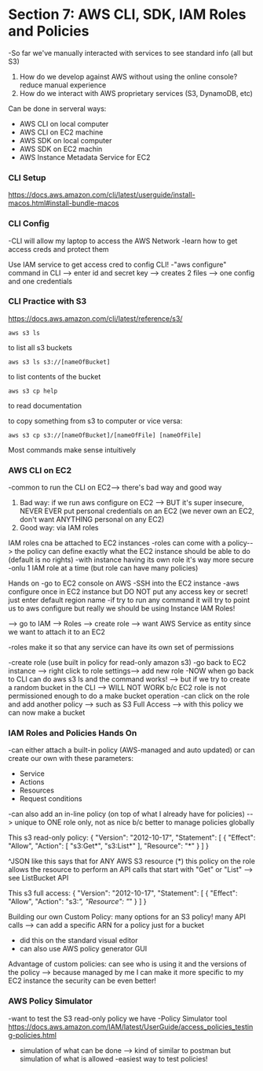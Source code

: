 # Section 7: AWS CLI, SDK, IAM Roles and Policies 
-So far we've manually interacted with services to see standard info (all but S3)
1. How do we develop against AWS without using the online console? reduce manual experience 
1. How do we interact with AWS proprietary services (S3, DynamoDB, etc)

Can be done in serveral ways: 
* AWS CLI on local computer 
* AWS CLI on EC2 machine 
* AWS SDK on local computer 
* AWS SDK on EC2 machin
* AWS Instance Metadata Service for EC2

### CLI Setup 
https://docs.aws.amazon.com/cli/latest/userguide/install-macos.html#install-bundle-macos

### CLI Config
-CLI will allow my laptop to access the AWS Network
-learn how to get access creds and protect them 

Use IAM service to get access cred to config CLI!
-"aws configure" command in CLI --> enter id and secret key --> creates 2 files --> one config and one credentials 

### CLI Practice with S3 
https://docs.aws.amazon.com/cli/latest/reference/s3/
```
aws s3 ls 
```
to list all s3 buckets 

```
aws s3 ls s3://[nameOfBucket]
```
to list contents of the bucket

```
aws s3 cp help
```
to read documentation


to copy something from s3 to computer or vice versa: 
```
aws s3 cp s3://[nameOfBucket]/[nameOfFile] [nameOfFile]
```

Most commands make sense intuitively 

### AWS CLI on EC2
-common to run the CLI on EC2--> there's bad way and good way 
1. Bad way: if we run aws configure on EC2 --> BUT it's super insecure, NEVER EVER put personal credentials on an EC2 (we never own an EC2, don't want ANYTHING personal on any EC2)
1. Good way: via IAM roles 

IAM roles cna be attached to EC2 instances
-roles can come with a policy--> the policy can define exactly what the EC2 instance should be able to do (default is no rights)
-with instance having its own role it's way more secure 
-onlu 1 IAM role at a time (but role can have many policies)

Hands on
-go to EC2 console on AWS
-SSH into the EC2 instance 
-aws configure once in EC2 instance but DO NOT put any access key or secret! just enter default region name 
-if try to run any command it will try to point us to aws configure but really we should be using Instance IAM Roles! 

--> go to IAM --> Roles --> create role --> want AWS Service as entity since we want to attach it to an EC2 

-roles make it so that any service can have its own set of permissions

-create role (use built in policy for read-only amazon s3)
-go back to EC2 instance --> right click to role settings--> add new role 
-NOW when go back to CLI can do aws s3 ls and the command works! 
--> but if we try to create a random bucket in the CLI --> WILL NOT WORK b/c EC2 role is not permissioned enough to do a make bucket operation 
-can click on the role and add another policy --> such as S3 Full Access --> with this policy we can now make a bucket 

### IAM Roles and Policies Hands On
-can either attach a built-in policy (AWS-managed and auto updated) or can create our own with these parameters:
* Service
* Actions 
* Resources 
* Request conditions

-can also add an in-line policy (on top of what I already have for policies) --> unique to ONE role only, not as nice b/c better to manage policies globally

This s3 read-only policy: 
{
    "Version": "2012-10-17",
    "Statement": [
        {
            "Effect": "Allow",
            "Action": [
                "s3:Get*",
                "s3:List*"
            ],
            "Resource": "*"
        }
    ]
}

^JSON like this says that for ANY AWS S3 resource (*) this policy on the role allows the resource to perform an API calls that start with "Get" or "List" --> see ListBucket API 

This s3 full access: 
{
    "Version": "2012-10-17",
    "Statement": [
        {
            "Effect": "Allow",
            "Action": "s3:*",
            "Resource": "*"
        }
    ]
}


Building our own Custom Policy: many options for an S3 policy! many API calls --> can add a specific ARN for a policy just for a bucket 
* did this on the standard visual editor 
* can also use AWS policy generator GUI 

Advantage of custom policies: can see who is using it and the versions of the policy --> because managed by me I can make it more specific to my EC2 instance the security can be even better!

### AWS Policy Simulator 
-want to test the S3 read-only policy we have 
-Policy Simulator tool https://docs.aws.amazon.com/IAM/latest/UserGuide/access_policies_testing-policies.html
- simulation of what can be done --> kind of similar to postman but simulation of what is allowed
-easiest way to test policies!